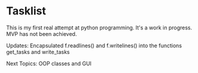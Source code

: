 # Tasklist

This is my first real attempt at python programming. It's a work in progress. MVP has not been achieved.

Updates:
Encapsulated f.readlines() and f.writelines() into the functions get_tasks and write_tasks

Next Topics:
OOP classes and GUI
